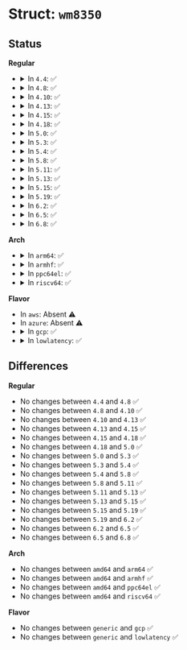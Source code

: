 # Struct: <code>wm8350</code>

## Status
<b>Regular</b>
<ul>
<li>
<details>
<summary>In <code>4.4</code>: ✅</summary>

```c
struct wm8350 {
    struct device *dev;
    struct regmap *regmap;
    bool unlocked;
    struct mutex auxadc_mutex;
    struct completion auxadc_done;
    struct mutex irq_lock;
    int chip_irq;
    int irq_base;
    u16 irq_masks[7];
    struct wm8350_codec codec;
    struct wm8350_gpio gpio;
    struct wm8350_hwmon hwmon;
    struct wm8350_pmic pmic;
    struct wm8350_power power;
    struct wm8350_rtc rtc;
    struct wm8350_wdt wdt;
};
```
</details>
</li>
<li>
<details>
<summary>In <code>4.8</code>: ✅</summary>

```c
struct wm8350 {
    struct device *dev;
    struct regmap *regmap;
    bool unlocked;
    struct mutex auxadc_mutex;
    struct completion auxadc_done;
    struct mutex irq_lock;
    int chip_irq;
    int irq_base;
    u16 irq_masks[7];
    struct wm8350_codec codec;
    struct wm8350_gpio gpio;
    struct wm8350_hwmon hwmon;
    struct wm8350_pmic pmic;
    struct wm8350_power power;
    struct wm8350_rtc rtc;
    struct wm8350_wdt wdt;
};
```
</details>
</li>
<li>
<details>
<summary>In <code>4.10</code>: ✅</summary>

```c
struct wm8350 {
    struct device *dev;
    struct regmap *regmap;
    bool unlocked;
    struct mutex auxadc_mutex;
    struct completion auxadc_done;
    struct mutex irq_lock;
    int chip_irq;
    int irq_base;
    u16 irq_masks[7];
    struct wm8350_codec codec;
    struct wm8350_gpio gpio;
    struct wm8350_hwmon hwmon;
    struct wm8350_pmic pmic;
    struct wm8350_power power;
    struct wm8350_rtc rtc;
    struct wm8350_wdt wdt;
};
```
</details>
</li>
<li>
<details>
<summary>In <code>4.13</code>: ✅</summary>

```c
struct wm8350 {
    struct device *dev;
    struct regmap *regmap;
    bool unlocked;
    struct mutex auxadc_mutex;
    struct completion auxadc_done;
    struct mutex irq_lock;
    int chip_irq;
    int irq_base;
    u16 irq_masks[7];
    struct wm8350_codec codec;
    struct wm8350_gpio gpio;
    struct wm8350_hwmon hwmon;
    struct wm8350_pmic pmic;
    struct wm8350_power power;
    struct wm8350_rtc rtc;
    struct wm8350_wdt wdt;
};
```
</details>
</li>
<li>
<details>
<summary>In <code>4.15</code>: ✅</summary>

```c
struct wm8350 {
    struct device *dev;
    struct regmap *regmap;
    bool unlocked;
    struct mutex auxadc_mutex;
    struct completion auxadc_done;
    struct mutex irq_lock;
    int chip_irq;
    int irq_base;
    u16 irq_masks[7];
    struct wm8350_codec codec;
    struct wm8350_gpio gpio;
    struct wm8350_hwmon hwmon;
    struct wm8350_pmic pmic;
    struct wm8350_power power;
    struct wm8350_rtc rtc;
    struct wm8350_wdt wdt;
};
```
</details>
</li>
<li>
<details>
<summary>In <code>4.18</code>: ✅</summary>

```c
struct wm8350 {
    struct device *dev;
    struct regmap *regmap;
    bool unlocked;
    struct mutex auxadc_mutex;
    struct completion auxadc_done;
    struct mutex irq_lock;
    int chip_irq;
    int irq_base;
    u16 irq_masks[7];
    struct wm8350_codec codec;
    struct wm8350_gpio gpio;
    struct wm8350_hwmon hwmon;
    struct wm8350_pmic pmic;
    struct wm8350_power power;
    struct wm8350_rtc rtc;
    struct wm8350_wdt wdt;
};
```
</details>
</li>
<li>
<details>
<summary>In <code>5.0</code>: ✅</summary>

```c
struct wm8350 {
    struct device *dev;
    struct regmap *regmap;
    bool unlocked;
    struct mutex auxadc_mutex;
    struct completion auxadc_done;
    struct mutex irq_lock;
    int chip_irq;
    int irq_base;
    u16 irq_masks[7];
    struct wm8350_codec codec;
    struct wm8350_gpio gpio;
    struct wm8350_hwmon hwmon;
    struct wm8350_pmic pmic;
    struct wm8350_power power;
    struct wm8350_rtc rtc;
    struct wm8350_wdt wdt;
};
```
</details>
</li>
<li>
<details>
<summary>In <code>5.3</code>: ✅</summary>

```c
struct wm8350 {
    struct device *dev;
    struct regmap *regmap;
    bool unlocked;
    struct mutex auxadc_mutex;
    struct completion auxadc_done;
    struct mutex irq_lock;
    int chip_irq;
    int irq_base;
    u16 irq_masks[7];
    struct wm8350_codec codec;
    struct wm8350_gpio gpio;
    struct wm8350_hwmon hwmon;
    struct wm8350_pmic pmic;
    struct wm8350_power power;
    struct wm8350_rtc rtc;
    struct wm8350_wdt wdt;
};
```
</details>
</li>
<li>
<details>
<summary>In <code>5.4</code>: ✅</summary>

```c
struct wm8350 {
    struct device *dev;
    struct regmap *regmap;
    bool unlocked;
    struct mutex auxadc_mutex;
    struct completion auxadc_done;
    struct mutex irq_lock;
    int chip_irq;
    int irq_base;
    u16 irq_masks[7];
    struct wm8350_codec codec;
    struct wm8350_gpio gpio;
    struct wm8350_hwmon hwmon;
    struct wm8350_pmic pmic;
    struct wm8350_power power;
    struct wm8350_rtc rtc;
    struct wm8350_wdt wdt;
};
```
</details>
</li>
<li>
<details>
<summary>In <code>5.8</code>: ✅</summary>

```c
struct wm8350 {
    struct device *dev;
    struct regmap *regmap;
    bool unlocked;
    struct mutex auxadc_mutex;
    struct completion auxadc_done;
    struct mutex irq_lock;
    int chip_irq;
    int irq_base;
    u16 irq_masks[7];
    struct wm8350_codec codec;
    struct wm8350_gpio gpio;
    struct wm8350_hwmon hwmon;
    struct wm8350_pmic pmic;
    struct wm8350_power power;
    struct wm8350_rtc rtc;
    struct wm8350_wdt wdt;
};
```
</details>
</li>
<li>
<details>
<summary>In <code>5.11</code>: ✅</summary>

```c
struct wm8350 {
    struct device *dev;
    struct regmap *regmap;
    bool unlocked;
    struct mutex auxadc_mutex;
    struct completion auxadc_done;
    struct mutex irq_lock;
    int chip_irq;
    int irq_base;
    u16 irq_masks[7];
    struct wm8350_codec codec;
    struct wm8350_gpio gpio;
    struct wm8350_hwmon hwmon;
    struct wm8350_pmic pmic;
    struct wm8350_power power;
    struct wm8350_rtc rtc;
    struct wm8350_wdt wdt;
};
```
</details>
</li>
<li>
<details>
<summary>In <code>5.13</code>: ✅</summary>

```c
struct wm8350 {
    struct device *dev;
    struct regmap *regmap;
    bool unlocked;
    struct mutex auxadc_mutex;
    struct completion auxadc_done;
    struct mutex irq_lock;
    int chip_irq;
    int irq_base;
    u16 irq_masks[7];
    struct wm8350_codec codec;
    struct wm8350_gpio gpio;
    struct wm8350_hwmon hwmon;
    struct wm8350_pmic pmic;
    struct wm8350_power power;
    struct wm8350_rtc rtc;
    struct wm8350_wdt wdt;
};
```
</details>
</li>
<li>
<details>
<summary>In <code>5.15</code>: ✅</summary>

```c
struct wm8350 {
    struct device *dev;
    struct regmap *regmap;
    bool unlocked;
    struct mutex auxadc_mutex;
    struct completion auxadc_done;
    struct mutex irq_lock;
    int chip_irq;
    int irq_base;
    u16 irq_masks[7];
    struct wm8350_codec codec;
    struct wm8350_gpio gpio;
    struct wm8350_hwmon hwmon;
    struct wm8350_pmic pmic;
    struct wm8350_power power;
    struct wm8350_rtc rtc;
    struct wm8350_wdt wdt;
};
```
</details>
</li>
<li>
<details>
<summary>In <code>5.19</code>: ✅</summary>

```c
struct wm8350 {
    struct device *dev;
    struct regmap *regmap;
    bool unlocked;
    struct mutex auxadc_mutex;
    struct completion auxadc_done;
    struct mutex irq_lock;
    int chip_irq;
    int irq_base;
    u16 irq_masks[7];
    struct wm8350_codec codec;
    struct wm8350_gpio gpio;
    struct wm8350_hwmon hwmon;
    struct wm8350_pmic pmic;
    struct wm8350_power power;
    struct wm8350_rtc rtc;
    struct wm8350_wdt wdt;
};
```
</details>
</li>
<li>
<details>
<summary>In <code>6.2</code>: ✅</summary>

```c
struct wm8350 {
    struct device *dev;
    struct regmap *regmap;
    bool unlocked;
    struct mutex auxadc_mutex;
    struct completion auxadc_done;
    struct mutex irq_lock;
    int chip_irq;
    int irq_base;
    u16 irq_masks[7];
    struct wm8350_codec codec;
    struct wm8350_gpio gpio;
    struct wm8350_hwmon hwmon;
    struct wm8350_pmic pmic;
    struct wm8350_power power;
    struct wm8350_rtc rtc;
    struct wm8350_wdt wdt;
};
```
</details>
</li>
<li>
<details>
<summary>In <code>6.5</code>: ✅</summary>

```c
struct wm8350 {
    struct device *dev;
    struct regmap *regmap;
    bool unlocked;
    struct mutex auxadc_mutex;
    struct completion auxadc_done;
    struct mutex irq_lock;
    int chip_irq;
    int irq_base;
    u16 irq_masks[7];
    struct wm8350_codec codec;
    struct wm8350_gpio gpio;
    struct wm8350_hwmon hwmon;
    struct wm8350_pmic pmic;
    struct wm8350_power power;
    struct wm8350_rtc rtc;
    struct wm8350_wdt wdt;
};
```
</details>
</li>
<li>
<details>
<summary>In <code>6.8</code>: ✅</summary>

```c
struct wm8350 {
    struct device *dev;
    struct regmap *regmap;
    bool unlocked;
    struct mutex auxadc_mutex;
    struct completion auxadc_done;
    struct mutex irq_lock;
    int chip_irq;
    int irq_base;
    u16 irq_masks[7];
    struct wm8350_codec codec;
    struct wm8350_gpio gpio;
    struct wm8350_hwmon hwmon;
    struct wm8350_pmic pmic;
    struct wm8350_power power;
    struct wm8350_rtc rtc;
    struct wm8350_wdt wdt;
};
```
</details>
</li>
</ul>
<b>Arch</b>
<ul>
<li>
<details>
<summary>In <code>arm64</code>: ✅</summary>

```c
struct wm8350 {
    struct device *dev;
    struct regmap *regmap;
    bool unlocked;
    struct mutex auxadc_mutex;
    struct completion auxadc_done;
    struct mutex irq_lock;
    int chip_irq;
    int irq_base;
    u16 irq_masks[7];
    struct wm8350_codec codec;
    struct wm8350_gpio gpio;
    struct wm8350_hwmon hwmon;
    struct wm8350_pmic pmic;
    struct wm8350_power power;
    struct wm8350_rtc rtc;
    struct wm8350_wdt wdt;
};
```
</details>
</li>
<li>
<details>
<summary>In <code>armhf</code>: ✅</summary>

```c
struct wm8350 {
    struct device *dev;
    struct regmap *regmap;
    bool unlocked;
    struct mutex auxadc_mutex;
    struct completion auxadc_done;
    struct mutex irq_lock;
    int chip_irq;
    int irq_base;
    u16 irq_masks[7];
    struct wm8350_codec codec;
    struct wm8350_gpio gpio;
    struct wm8350_hwmon hwmon;
    struct wm8350_pmic pmic;
    struct wm8350_power power;
    struct wm8350_rtc rtc;
    struct wm8350_wdt wdt;
};
```
</details>
</li>
<li>
<details>
<summary>In <code>ppc64el</code>: ✅</summary>

```c
struct wm8350 {
    struct device *dev;
    struct regmap *regmap;
    bool unlocked;
    struct mutex auxadc_mutex;
    struct completion auxadc_done;
    struct mutex irq_lock;
    int chip_irq;
    int irq_base;
    u16 irq_masks[7];
    struct wm8350_codec codec;
    struct wm8350_gpio gpio;
    struct wm8350_hwmon hwmon;
    struct wm8350_pmic pmic;
    struct wm8350_power power;
    struct wm8350_rtc rtc;
    struct wm8350_wdt wdt;
};
```
</details>
</li>
<li>
<details>
<summary>In <code>riscv64</code>: ✅</summary>

```c
struct wm8350 {
    struct device *dev;
    struct regmap *regmap;
    bool unlocked;
    struct mutex auxadc_mutex;
    struct completion auxadc_done;
    struct mutex irq_lock;
    int chip_irq;
    int irq_base;
    u16 irq_masks[7];
    struct wm8350_codec codec;
    struct wm8350_gpio gpio;
    struct wm8350_hwmon hwmon;
    struct wm8350_pmic pmic;
    struct wm8350_power power;
    struct wm8350_rtc rtc;
    struct wm8350_wdt wdt;
};
```
</details>
</li>
</ul>
<b>Flavor</b>
<ul>
<li>
In <code>aws</code>: Absent ⚠️
</li>
<li>
In <code>azure</code>: Absent ⚠️
</li>
<li>
<details>
<summary>In <code>gcp</code>: ✅</summary>

```c
struct wm8350 {
    struct device *dev;
    struct regmap *regmap;
    bool unlocked;
    struct mutex auxadc_mutex;
    struct completion auxadc_done;
    struct mutex irq_lock;
    int chip_irq;
    int irq_base;
    u16 irq_masks[7];
    struct wm8350_codec codec;
    struct wm8350_gpio gpio;
    struct wm8350_hwmon hwmon;
    struct wm8350_pmic pmic;
    struct wm8350_power power;
    struct wm8350_rtc rtc;
    struct wm8350_wdt wdt;
};
```
</details>
</li>
<li>
<details>
<summary>In <code>lowlatency</code>: ✅</summary>

```c
struct wm8350 {
    struct device *dev;
    struct regmap *regmap;
    bool unlocked;
    struct mutex auxadc_mutex;
    struct completion auxadc_done;
    struct mutex irq_lock;
    int chip_irq;
    int irq_base;
    u16 irq_masks[7];
    struct wm8350_codec codec;
    struct wm8350_gpio gpio;
    struct wm8350_hwmon hwmon;
    struct wm8350_pmic pmic;
    struct wm8350_power power;
    struct wm8350_rtc rtc;
    struct wm8350_wdt wdt;
};
```
</details>
</li>
</ul>

## Differences
<b>Regular</b>
<ul>
<li>
No changes between <code>4.4</code> and <code>4.8</code> ✅
</li>
<li>
No changes between <code>4.8</code> and <code>4.10</code> ✅
</li>
<li>
No changes between <code>4.10</code> and <code>4.13</code> ✅
</li>
<li>
No changes between <code>4.13</code> and <code>4.15</code> ✅
</li>
<li>
No changes between <code>4.15</code> and <code>4.18</code> ✅
</li>
<li>
No changes between <code>4.18</code> and <code>5.0</code> ✅
</li>
<li>
No changes between <code>5.0</code> and <code>5.3</code> ✅
</li>
<li>
No changes between <code>5.3</code> and <code>5.4</code> ✅
</li>
<li>
No changes between <code>5.4</code> and <code>5.8</code> ✅
</li>
<li>
No changes between <code>5.8</code> and <code>5.11</code> ✅
</li>
<li>
No changes between <code>5.11</code> and <code>5.13</code> ✅
</li>
<li>
No changes between <code>5.13</code> and <code>5.15</code> ✅
</li>
<li>
No changes between <code>5.15</code> and <code>5.19</code> ✅
</li>
<li>
No changes between <code>5.19</code> and <code>6.2</code> ✅
</li>
<li>
No changes between <code>6.2</code> and <code>6.5</code> ✅
</li>
<li>
No changes between <code>6.5</code> and <code>6.8</code> ✅
</li>
</ul>
<b>Arch</b>
<ul>
<li>
No changes between <code>amd64</code> and <code>arm64</code> ✅
</li>
<li>
No changes between <code>amd64</code> and <code>armhf</code> ✅
</li>
<li>
No changes between <code>amd64</code> and <code>ppc64el</code> ✅
</li>
<li>
No changes between <code>amd64</code> and <code>riscv64</code> ✅
</li>
</ul>
<b>Flavor</b>
<ul>
<li>
No changes between <code>generic</code> and <code>gcp</code> ✅
</li>
<li>
No changes between <code>generic</code> and <code>lowlatency</code> ✅
</li>
</ul>
